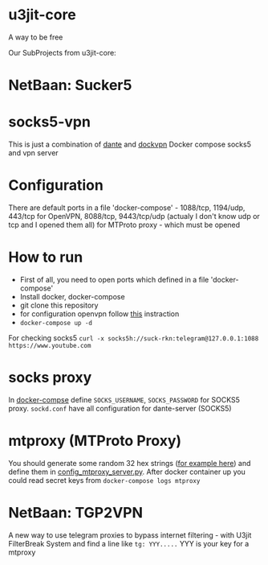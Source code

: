 # u3jit-core
A way to be free

Our SubProjects from u3jit-core:
# NetBaan: Sucker5
# socks5-vpn
This is just a combination of [dante](https://github.com/vimagick/dockerfiles/tree/master/dante) and [dockvpn](https://github.com/umputun/dockvpn)
Docker compose socks5 and vpn server

# Configuration
There are default ports in a file 'docker-compose' - 1088/tcp, 1194/udp, 443/tcp for OpenVPN, 8088/tcp, 9443/tcp/udp (actualy I don't know udp or tcp and I opened them all) for MTProto proxy - which must be opened

# How to run
* First of all, you need to open ports which defined in a file 'docker-compose'
* Install docker, docker-compose
* git clone this repository
* for configuration openvpn follow [this](https://github.com/kylemanna/docker-openvpn/blob/master/docs/docker-compose.md) instraction
* ```docker-compose up -d```

For checking socks5 ```curl -x socks5h://suck-rkn:telegram@127.0.0.1:1088 https://www.youtube.com```

# socks proxy
In [docker-compse](docker-compose.yml#L17) define `SOCKS_USERNAME`, `SOCKS_PASSWORD` for SOCKS5 proxy.
`sockd.conf` have all configuration for dante-server (SOCKS5)


# mtproxy (MTProto Proxy)
You should generate some random 32 hex strings ([for example here](https://www.browserling.com/tools/random-hex)) and define them in [config_mtproxy_server.py](db_sucker5/conf.mtproxy_docker.py#L4).
After docker container up you could read secret keys from ```docker-compose logs mtproxy```


# NetBaan: TGP2VPN
A new way to use telegram proxies to bypass internet filtering - with U3jit FilterBreak System
and find a line like ```tg: YYY.....``` YYY is your key for a mtproxy
